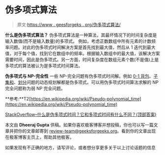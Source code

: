 # 伪多项式算法

> 原文:[https://www . geesforgeks . org/伪多项式算法/](https://www.geeksforgeeks.org/pseudo-polynomial-in-algorithms/)

**什么是伪多项式算法？**
伪多项式算法是一种算法，其最坏情况下的时间复杂度是输入数值(而不是输入数量)的多项式。
例如，考虑正数数组中所有元素的计数频率问题。对此的伪多项式时间解决方案是首先找到最大值，然后从 1 迭代到最大值，对于每个值，找到它在数组中的频率。根据输入数组中的最大值，该解决方案需要时间，因此是伪多项式。另一方面，时间复杂度在数组元素个数(不是值)上是多项式的算法被认为是多项式时间算法。

**伪多项式与 NP-完全性**
一些 NP-完全问题有伪多项式时间解。例如 [0-1 背包](https://www.geeksforgeeks.org/dynamic-programming-set-10-0-1-knapsack-problem/)、[子集和](https://www.geeksforgeeks.org/dynamic-programming-subset-sum-problem/)、[划分](https://www.geeksforgeeks.org/dynamic-programming-set-18-partition-problem/)问题的动态规划解都是伪多项式。可以用伪多项式时间算法求解的 NP 完全问题称为弱 NP 完全问题。

**参考:**T2[https://en.wikipedia.org/wiki/Pseudo-polynomial_time](https://en.wikipedia.org/wiki/Pseudo-polynomial_time)

[StackOverflow–什么是伪多项式时间？它和多项式时间有什么不同？(顶部答案)](https://stackoverflow.com/a/19647659/9280098)

本文由 **Dheeraj Gupta** 供稿。如果你喜欢极客博客并想投稿，你也可以写一篇文章并把你的文章邮寄到 review-team@geeksforgeeks.org。看到你的文章出现在极客博客主页上，帮助其他极客。

如果发现有不正确的地方，请写评论，或者想分享更多关于以上讨论话题的信息